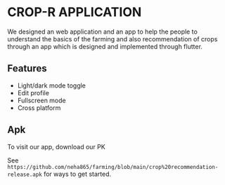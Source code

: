 
# CROP-R APPLICATION

We designed an web application and an app to help the people to understand the basics of the farming and also recommendation of crops through an app which is designed and implemented through flutter.

## Features

- Light/dark mode toggle
- Edit profile
- Fullscreen mode
- Cross platform


## Apk

To visit our app, download our PK

See `https://github.com/neha865/farming/blob/main/crop%20recommendation-release.apk` for ways to get started.



